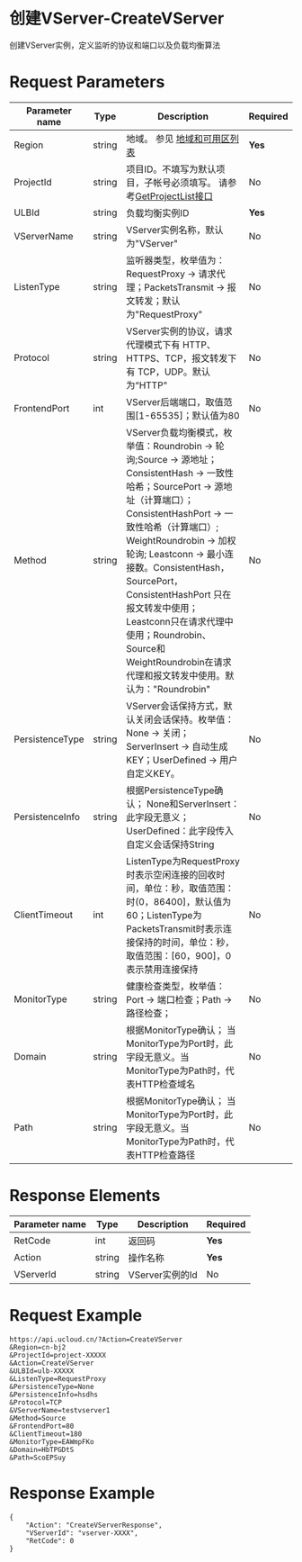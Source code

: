 # 创建VServer-CreateVServer

创建VServer实例，定义监听的协议和端口以及负载均衡算法

# Request Parameters
|Parameter name|Type|Description|Required|
|---|---|---|---|
|Region|string|地域。 参见 [地域和可用区列表](../summary/regionlist.html)|**Yes**|
|ProjectId|string|项目ID。不填写为默认项目，子帐号必须填写。 请参考[GetProjectList接口](../summary/get_project_list.html)|No|
|ULBId|string|负载均衡实例ID|**Yes**|
|VServerName|string|VServer实例名称，默认为"VServer"|No|
|ListenType|string|监听器类型，枚举值为：RequestProxy -> 请求代理；PacketsTransmit -> 报文转发；默认为"RequestProxy"|No|
|Protocol|string|VServer实例的协议，请求代理模式下有 HTTP、HTTPS、TCP，报文转发下有 TCP，UDP。默认为“HTTP"|No|
|FrontendPort|int|VServer后端端口，取值范围[1-65535]；默认值为80|No|
|Method|string|VServer负载均衡模式，枚举值：Roundrobin -> 轮询;Source -> 源地址；ConsistentHash -> 一致性哈希；SourcePort -> 源地址（计算端口）；ConsistentHashPort -> 一致性哈希（计算端口）; WeightRoundrobin -> 加权轮询; Leastconn -> 最小连接数。ConsistentHash，SourcePort，ConsistentHashPort 只在报文转发中使用；Leastconn只在请求代理中使用；Roundrobin、Source和WeightRoundrobin在请求代理和报文转发中使用。默认为："Roundrobin"|No|
|PersistenceType|string|VServer会话保持方式，默认关闭会话保持。枚举值：None -> 关闭；ServerInsert -> 自动生成KEY；UserDefined -> 用户自定义KEY。|No|
|PersistenceInfo|string|根据PersistenceType确认； None和ServerInsert： 此字段无意义； UserDefined：此字段传入自定义会话保持String|No|
|ClientTimeout|int|ListenType为RequestProxy时表示空闲连接的回收时间，单位：秒，取值范围：时(0，86400]，默认值为60；ListenType为PacketsTransmit时表示连接保持的时间，单位：秒，取值范围：[60，900]，0 表示禁用连接保持|No|
|MonitorType|string|健康检查类型，枚举值：Port -> 端口检查；Path -> 路径检查；|No|
|Domain|string|根据MonitorType确认； 当MonitorType为Port时，此字段无意义。当MonitorType为Path时，代表HTTP检查域名|No|
|Path|string|根据MonitorType确认； 当MonitorType为Port时，此字段无意义。当MonitorType为Path时，代表HTTP检查路径|No|

# Response Elements
|Parameter name|Type|Description|Required|
|---|---|---|---|
|RetCode|int|返回码|**Yes**|
|Action|string|操作名称|**Yes**|
|VServerId|string|VServer实例的Id|No|

# Request Example
```
https://api.ucloud.cn/?Action=CreateVServer
&Region=cn-bj2
&ProjectId=project-XXXXX
&Action=CreateVServer
&ULBId=ulb-XXXXX
&ListenType=RequestProxy
&PersistenceType=None
&PersistenceInfo=hsdhs
&Protocol=TCP
&VServerName=testvserver1
&Method=Source
&FrontendPort=80
&ClientTimeout=180
&MonitorType=EAWmpFKo
&Domain=HbTPGDtS
&Path=ScoEPSuy
```

# Response Example
```
{
    "Action": "CreateVServerResponse", 
    "VServerId": "vserver-XXXX", 
    "RetCode": 0
}
```

